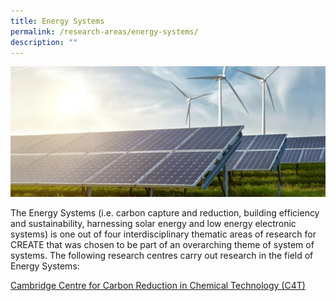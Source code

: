 ```yaml
---
title: Energy Systems
permalink: /research-areas/energy-systems/
description: ""
---
```

![](/images/Research%20Areas/EnergySystems.png)

The Energy Systems (i.e. carbon capture and reduction, building efficiency and sustainability, harnessing solar energy and low energy electronic systems) is one out of four interdisciplinary thematic areas of research for CREATE that was chosen to be part of an overarching theme of system of systems. The following research centres carry out research in the field of Energy Systems:


[Cambridge Centre for Carbon Reduction in Chemical Technology (C4T)](https://cares.create.edu.sg/about-create/research-centres/cares/)
